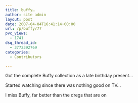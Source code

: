 ```yaml
---
title: buffy…
author: site admin
layout: post
date: 2007-04-04T16:41:14+00:00
url: /p/buffy/77
pvc_views:
  - 1741
dsq_thread_id:
  - 3772392769
categories:
  - Contributors

---
```

Got the complete Buffy collection as a late birthday present&#8230;
  
Started watching since there was nothing good on TV&#8230;
  
I miss Buffy, far better than the dregs that are on